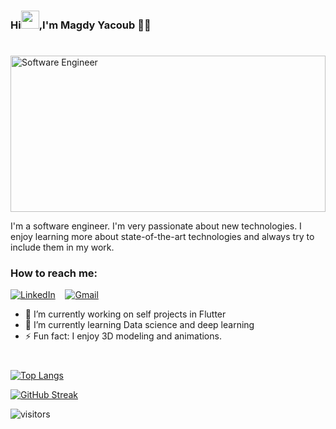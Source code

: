 
### Hi<img src="https://github.com/TheDudeThatCode/TheDudeThatCode/blob/master/Assets/Hi.gif" width="29px">,I'm Magdy Yacoub  👨‍💻
#
<img src="https://media.giphy.com/media/KouuVwfTuArOWeerLM/giphy.gif" width=100% height= 250 alt="Software Engineer"/>

I'm a software engineer. I'm very passionate about new technologies. I enjoy learning more about state-of-the-art technologies and always try to include them in my work.

<h3>How to reach me:</h3>

[![LinkedIn](https://img.shields.io/badge/linkedin-%230077B5.svg?style=for-the-badge&logo=linkedin&logoColor=white)](https://www.linkedin.com/in/magdy-yacoub-652a09157/)
</a>&nbsp;&nbsp;
[![Gmail](https://img.shields.io/badge/Gmail-D14836?style=for-the-badge&logo=gmail&logoColor=white)](mailto:magdyyakob32@gmail.com)


- 🔭 I’m currently working on self projects in Flutter
- 🌱 I’m currently learning Data science and deep learning
- ⚡ Fun fact: I enjoy 3D modeling and animations.


#
[![Top Langs](https://github-readme-stats.vercel.app/api/top-langs/?username=MagdyYacoub1&hide_border=true&show_icons=true&include_all_commits=true&count_private=true&title_color=ffffff&text_color=ffffff&icon_color=ffffff&bg_color=15,7986CB,3F51B5,7986CB&layout=compact&theme=github_dark)](https://github.com/anuraghazra/github-readme-stats)

[![GitHub Streak](https://github-readme-streak-stats.herokuapp.com/?user=MagdyYacoub1&hide_border=true&background=7986CB&theme=highcontrast)](https://git.io/streak-stats)

![visitors](https://visitor-badge.laobi.icu/badge?page_id=MagdyYacoub1)


